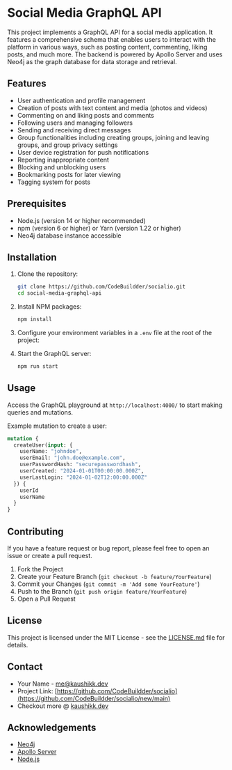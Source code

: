 # Social Media GraphQL API

This project implements a GraphQL API for a social media application. It features a comprehensive schema that enables users to interact with the platform in various ways, such as posting content, commenting, liking posts, and much more. The backend is powered by Apollo Server and uses Neo4j as the graph database for data storage and retrieval.

## Features

- User authentication and profile management
- Creation of posts with text content and media (photos and videos)
- Commenting on and liking posts and comments
- Following users and managing followers
- Sending and receiving direct messages
- Group functionalities including creating groups, joining and leaving groups, and group privacy settings
- User device registration for push notifications
- Reporting inappropriate content
- Blocking and unblocking users
- Bookmarking posts for later viewing
- Tagging system for posts

## Prerequisites

- Node.js (version 14 or higher recommended)
- npm (version 6 or higher) or Yarn (version 1.22 or higher)
- Neo4j database instance accessible

## Installation

1. Clone the repository:
   ```bash
   git clone https://github.com/CodeBuildder/socialio.git
   cd social-media-graphql-api
   ```

2. Install NPM packages:
   ```bash
   npm install
   ```

3. Configure your environment variables in a `.env` file at the root of the project:

4. Start the GraphQL server:
   ```bash
   npm run start
   ```

## Usage

Access the GraphQL playground at `http://localhost:4000/` to start making queries and mutations.

Example mutation to create a user:

```graphql
mutation {
  createUser(input: {
    userName: "johndoe",
    userEmail: "john.doe@example.com",
    userPasswordHash: "securepasswordhash",
    userCreated: "2024-01-01T00:00:00.000Z",
    userLastLogin: "2024-01-02T12:00:00.000Z"
  }) {
    userId
    userName
  }
}
```

## Contributing

If you have a feature request or bug report, please feel free to open an issue or create a pull request.

1. Fork the Project
2. Create your Feature Branch (`git checkout -b feature/YourFeature`)
3. Commit your Changes (`git commit -m 'Add some YourFeature'`)
4. Push to the Branch (`git push origin feature/YourFeature`)
5. Open a Pull Request

## License

This project is licensed under the MIT License - see the [LICENSE.md](LICENSE.md) file for details.

## Contact

- Your Name - [me@kaushikk.dev](me@kaushikk.dev)
- Project Link: [https://github.com/CodeBuildder/socialio](https://github.com/CodeBuildder/socialio/new/main)
- Checkout more @ [kaushikk.dev](https://kaushikk.dev/)

## Acknowledgements

- [Neo4j](https://neo4j.com/)
- [Apollo Server](https://www.apollographql.com/docs/apollo-server/)
- [Node.js](https://nodejs.org/)
